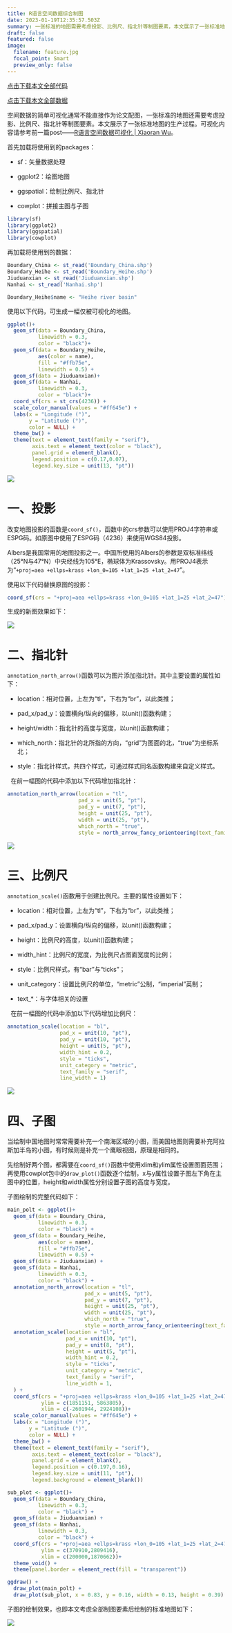 ```yaml
---
title: R语言空间数据综合制图
date: 2023-01-19T12:35:57.503Z
summary: 一张标准的地图需要考虑投影、比例尺、指北针等制图要素，本文展示了一张标准地图的生产过程。
draft: false
featured: false
image:
  filename: feature.jpg
  focal_point: Smart
  preview_only: false
---
```

[点击下载本文全部代码](R语言空间数据综合制图_代码.R)

[点击下载本文全部数据](R语言空间数据综合制图_数据.zip)

空间数据的简单可视化通常不能直接作为论文配图，一张标准的地图还需要考虑投影、比例尺、指北针等制图要素。本文展示了一张标准地图的生产过程。可视化内容请参考前一篇post——[R语言空间数据可视化 | Xiaoran Wu](https://www.xiaoranwu.cn/post/r%E8%AF%AD%E8%A8%80%E7%A9%BA%E9%97%B4%E6%95%B0%E6%8D%AE%E5%8F%AF%E8%A7%86%E5%8C%96/)。

首先加载将使用到的packages：

- sf：矢量数据处理

- ggplot2：绘图地图

- ggspatial：绘制比例尺、指北针

- cowplot：拼接主图与子图

```r
library(sf)
library(ggplot2)
library(ggspatial)
library(cowplot)
```

再加载将使用到的数据：

```r
Boundary_China <- st_read('Boundary_China.shp')
Boundary_Heihe <- st_read('Boundary_Heihe.shp')
Jiuduanxian <- st_read('Jiuduanxian.shp')
Nanhai <- st_read('Nanhai.shp')

Boundary_Heihe$name <- "Heihe river basin"
```

使用以下代码，可生成一幅仅被可视化的地图。

```r
ggplot()+
  geom_sf(data = Boundary_China,
          linewidth = 0.3,
          color = "black")+
  geom_sf(data = Boundary_Heihe,
          aes(color = name),
          fill = "#ffb75e",
          linewidth = 0.5) +
  geom_sf(data = Jiuduanxian)+
  geom_sf(data = Nanhai,
          linewidth = 0.3,
          color = "black")+
  coord_sf(crs = st_crs(4236)) +
  scale_color_manual(values = "#ff645e") +
  labs(x = "Longitude (°)",
       y = "Latitude (°)",
       color = NULL) +
  theme_bw() +
  theme(text = element_text(family = "serif"),
        axis.text = element_text(color = "black"),
        panel.grid = element_blank(),
        legend.position = c(0.17,0.07),
        legend.key.size = unit(13, "pt"))
```

![](fig1.jpg)

# 一、投影

改变地图投影的函数是`coord_sf()`，函数中的crs参数可以使用PROJ4字符串或ESPG码。如原图中使用了ESPG码（4236）来使用WGS84投影。

Albers是我国常用的地图投影之一。中国所使用的Albers的参数是双标准纬线（25°N与47°N）中央经线为105°E，椭球体为Krassovsky。用PROJ4表示为“`+proj=aea +ellps=krass +lon_0=105 +lat_1=25 +lat_2=47`”。

使用以下代码替换原图的投影：

```r
coord_sf(crs = "+proj=aea +ellps=krass +lon_0=105 +lat_1=25 +lat_2=47")
```

生成的新图效果如下：

![](fig2.jpg) 

# 二、指北针

`annotation_north_arrow()`函数可以为图片添加指北针。其中主要设置的属性如下：

- location：相对位置，上左为“tl”，下右为“br”，以此类推；

- pad_x/pad_y：设置横向/纵向的偏移，以unit()函数构建；

- height/width：指北针的高度与宽度，以unit()函数构建；

- which_north：指北针的北所指的方向，“grid”为图面的北，“true”为坐标系北；

- style：指北针样式，共四个样式，可通过样式同名函数构建来自定义样式。

  在前一幅图的代码中添加以下代码增加指北针：

```r
annotation_north_arrow(location = "tl",
                       pad_x = unit(5, "pt"),
                       pad_y = unit(7, "pt"),
                       height = unit(25, "pt"),
                       width = unit(25, "pt"),
                       which_north = "true",
                       style = north_arrow_fancy_orienteering(text_family = "serif"))
```

![](fig3.jpg)

# 三、比例尺

`annotation_scale()`函数用于创建比例尺。主要的属性设置如下：

- location：相对位置，上左为“tl”，下右为“br”，以此类推；

- pad_x/pad_y：设置横向/纵向的偏移，以unit()函数构建；

- height：比例尺的高度，以unit()函数构建；

- width_hint：比例尺的宽度，为比例尺占图面宽度的比例；

- style：比例尺样式，有“bar”与“ticks”；

- unit_category：设置比例尺的单位，“metric”公制，“imperial”英制；

- text_*：与字体相关的设置

  在前一幅图的代码中添加以下代码增加比例尺：

```r
annotation_scale(location = "bl",
                 pad_x = unit(10, "pt"),
                 pad_y = unit(10, "pt"),
                 height = unit(5, "pt"),
                 width_hint = 0.2,
                 style = "ticks",
                 unit_category = "metric",
                 text_family = "serif",
                 line_width = 1)
```

![](fig4.jpg)

# 四、子图

当绘制中国地图时常常需要补充一个南海区域的小图，而美国地图则需要补充阿拉斯加半岛的小图，有时候则是补充一个鹰眼视图，原理是相同的。

先绘制好两个图，都需要在`coord_sf()`函数中使用xlim和ylim属性设置图面范围；再使用cowplot包中的`draw_plot()`函数逐个绘制，x与y属性设置子图左下角在主图中的位置，height和width属性分别设置子图的高度与宽度。

子图绘制的完整代码如下：

```r
main_polt <- ggplot()+
  geom_sf(data = Boundary_China,
          linewidth = 0.3,
          color = "black") +
  geom_sf(data = Boundary_Heihe,
          aes(color = name),
          fill = "#ffb75e",
          linewidth = 0.5) +
  geom_sf(data = Jiuduanxian) +
  geom_sf(data = Nanhai,
          linewidth = 0.3,
          color = "black") +
  annotation_north_arrow(location = "tl",
                         pad_x = unit(5, "pt"),
                         pad_y = unit(7, "pt"),
                         height = unit(25, "pt"),
                         width = unit(25, "pt"),
                         which_north = "true",
                         style = north_arrow_fancy_orienteering(text_family = "serif")) +
  annotation_scale(location = "bl",
                   pad_x = unit(10, "pt"),
                   pad_y = unit(8, "pt"),
                   height = unit(5, "pt"),
                   width_hint = 0.2,
                   style = "ticks",
                   unit_category = "metric",
                   text_family = "serif",
                   line_width = 1,
  ) +
  coord_sf(crs = "+proj=aea +ellps=krass +lon_0=105 +lat_1=25 +lat_2=47",
           ylim = c(1851151, 5863805), 
           xlim = c(-2601944, 2924108))+
  scale_color_manual(values = "#ff645e") +
  labs(x = "Longitude (°)",
       y = "Latitude (°)",
       color = NULL) +
  theme_bw() +
  theme(text = element_text(family = "serif"),
        axis.text = element_text(color = "black"),
        panel.grid = element_blank(),
        legend.position = c(0.197,0.16),
        legend.key.size = unit(11, "pt"),
        legend.background = element_blank())

sub_plot <- ggplot()+
  geom_sf(data = Boundary_China,
          linewidth = 0.3,
          color = "black") +
  geom_sf(data = Jiuduanxian) +
  geom_sf(data = Nanhai,
          linewidth = 0.3,
          color = "black") +
  coord_sf(crs = "+proj=aea +ellps=krass +lon_0=105 +lat_1=25 +lat_2=47",
           ylim = c(370910,2809416),
           xlim = c(200000,1870662))+
  theme_void() +
  theme(panel.border = element_rect(fill = "transparent"))

ggdraw() +
  draw_plot(main_polt) +
  draw_plot(sub_plot, x = 0.83, y = 0.16, width = 0.13, height = 0.39)
```

子图的绘制效果，也即本文考虑全部制图要素后绘制的标准地图如下：

![](fig5.jpg)
